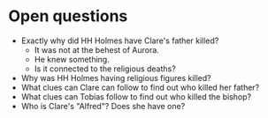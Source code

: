 # Open questions

- Exactly why did HH Holmes have Clare's father killed? 
  - It was not at the behest of Aurora.
  - He knew something.
  - Is it connected to the religious deaths?
- Why was HH Holmes having religious figures killed?
- What clues can Clare can follow to find out who killed her father?
- What clues can Tobias follow to find out who killed the bishop?
- Who is Clare's "Alfred"? Does she have one?